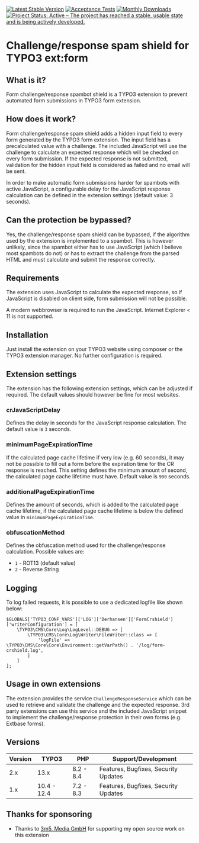 [![Latest Stable Version](https://poser.pugx.org/derhansen/form_crshield/v/stable)](https://packagist.org/packages/derhansen/form_crshield)
[![Acceptance Tests](https://github.com/derhansen/form_crshield/actions/workflows/AcceptanceTests.yml/badge.svg)](https://github.com/derhansen/form_crshield/actions/workflows/AcceptanceTests.yml)
[![Monthly Downloads](https://poser.pugx.org/derhansen/form_crshield/d/monthly)](https://packagist.org/packages/derhansen/form_crshield)
[![Project Status: Active – The project has reached a stable, usable state and is being actively developed.](https://www.repostatus.org/badges/latest/active.svg)](https://www.repostatus.org/#active)

Challenge/response spam shield for TYPO3 ext:form
=================================================

## What is it?

Form challenge/response spambot shield is a TYPO3 extension to prevent automated form submissions
in TYPO3 form extension.

## How does it work?

Form challenge/response spam shield adds a hidden input field to every form generated by the TYPO3 form
extension. The input field has a precalculated value with a challenge. The included JavaScript will
use the challenge to calculate an expected response which will be checked on every form submission.
If the expected response is not submitted, validation for the hidden input field is considered as
failed and no email will be sent.

In order to make automatic form submissions harder for spambots with active JavaScript, a configurable
delay for the JavaScript response calculation can be defined in the extension settings (default value: 3 seconds).

## Can the protection be bypassed?

Yes, the challenge/response spam shield can be bypassed, if the algorithm used by the extension is implemented
to a spambot. This is however unlikely, since the spambot either has to use JavaScript (which I believe most
spambots do not) or has to extract the challenge from the parsed HTML and must calculate and submit the response
correctly.

## Requirements

The extension uses JavaScript to calculate the expected response, so if JavaScript is disabled on client
side, form submission will not be possible.

A modern webbrowser is required to run the JavaScript. Internet Explorer < 11 is not supported.

## Installation

Just install the extension on your TYPO3 website using composer or the TYPO3 extension manager.
No further configuration is required.

## Extension settings

The extension has the following extension settings, which can be adjusted if required. The default
values should however be fine for most websites.

### crJavaScriptDelay

Defines the delay in seconds for the JavaScript response calculation. The default value is `3` seconds.

### minimumPageExpirationTime

If the calculated page cache lifetime if very low (e.g. 60 seconds), it may not be possible to fill out a
form before the expiration time for the CR response is reached. This setting defines the minimum amount of
second, the calculated page cache lifetime must have. Default value is `900` seconds.

### additionalPageExpirationTime

Defines the amount of seconds, which is added to the calculated page cache lifetime, if the calculated page cache
lifetime is below the defined value in `minimumPageExpirationTime`.

### obfuscationMethod

Defines the obfuscation method used for the challenge/response calculation. Possible values are:

* `1` - ROT13 (default value)
* `2` - Reverse String

## Logging

To log failed requests, it is possible to use a dedicated logfile like shown below:

```
$GLOBALS['TYPO3_CONF_VARS']['LOG']['Derhansen']['FormCrshield']['writerConfiguration'] = [
    \TYPO3\CMS\Core\Log\LogLevel::DEBUG => [
        \TYPO3\CMS\Core\Log\Writer\FileWriter::class => [
            'logFile' => \TYPO3\CMS\Core\Core\Environment::getVarPath() . '/log/form-crshield.log',
        ]
    ]
];
```

## Usage in own extensions

The extension provides the service `ChallengeResponseService` which can be used to retrieve and validate
the challenge and the expected response. 3rd party extensions can use this service and the included JavaScript
snippet to implement the challenge/response protection in their own forms (e.g. Extbase forms).

## Versions

| Version | TYPO3       | PHP       | Support/Development                     |
|---------|-------------|-----------|---------------------------------------- |
| 2.x     | 13.x        | 8.2 - 8.4 | Features, Bugfixes, Security Updates    |
| 1.x     | 10.4 - 12.4 | 7.2 - 8.3 | Features, Bugfixes, Security Updates    |


## Thanks for sponsoring

* Thanks to [3m5. Media GmbH](https://www.3m5.de/) for supporting my open source work on this extension
